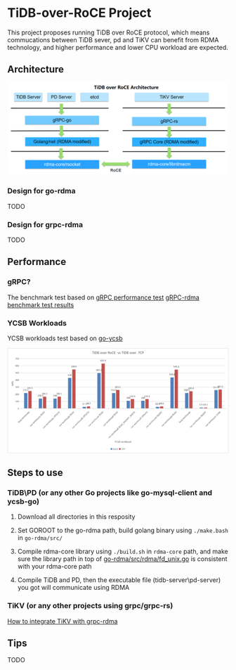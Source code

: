 # TiDB-over-RoCE Project

This project proposes running TiDB over RoCE protocol, which means commucations between TiDB sever, pd and TiKV can benefit from RDMA technology, and higher performance and lower CPU workload are expected.

## Architecture

![tidb-over-roce-arch](./images/tidboverroce-architecture.png)

### Design for go-rdma

TODO
### Design for grpc-rdma

TODO

## Performance


### gRPC?

The benchmark test based on [gRPC performance test](https://github.com/grpc/grpc/tree/master/tools/run_tests/performance)
[gRPC-rdma benchmark test results](./images/gRPC_RDMA_benchmark_result.png)

### YCSB Workloads

YCSB workloads test based on [go-ycsb](https://github.com/pingcap/go-ycsb)

![./ycsb-result.png](./images/ycsb-result.png)

## Steps to use

### TiDB\PD (or any other Go projects like go-mysql-client and ycsb-go)

1. Download all directories in this resposity

2. Set GOROOT to the go-rdma path, build golang binary using `./make.bash` in `go-rdma/src/`

3. Compile rdma-core library using `./build.sh` in `rdma-core` path, and make sure the library path in top of [go-rdma/src/rdma/fd_unix.go](./go-rdma/src/rdma/fd_unix.go) is consistent with your rdma-core path

4. Compile TiDB and PD, then the executable file (tidb-server\pd-server) you got will communicate using RDMA 

### TiKV (or any other projects using grpc/grpc-rs)

[How to integrate TiKV with grpc-rdma](./doc/Integrate_tikv_with_grpc-rdma.md)

## Tips

TODO
